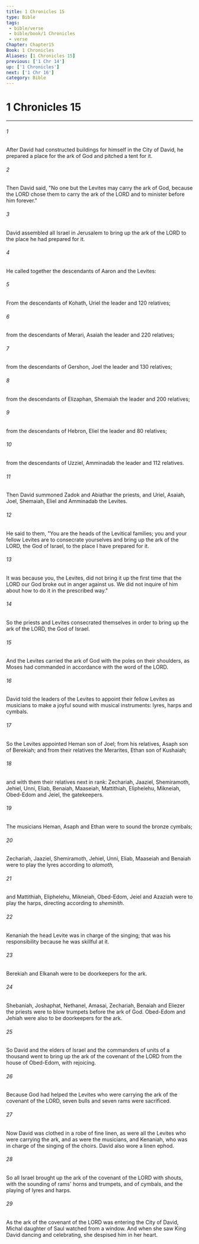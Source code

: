 ```yaml
---
title: 1 Chronicles 15
type: Bible
tags:
 - bible/verse
 - bible/book/1 Chronicles
 - verse
Chapter: Chapter15
Book: 1 Chronicles
Aliases: [1 Chronicles 15]
previous: ['1 Chr 14']
up: ['1 Chronicles']
next: ['1 Chr 16']
category: Bible
---
```

# 1 Chronicles 15

***


###### 1 
After David had constructed buildings for himself in the City of David, he prepared a place for the ark of God and pitched a tent for it. 

###### 2 
Then David said, "No one but the Levites may carry the ark of God, because the LORD chose them to carry the ark of the LORD and to minister before him forever." 

###### 3 
David assembled all Israel in Jerusalem to bring up the ark of the LORD to the place he had prepared for it. 

###### 4 
He called together the descendants of Aaron and the Levites: 

###### 5 
From the descendants of Kohath, Uriel the leader and 120 relatives; 

###### 6 
from the descendants of Merari, Asaiah the leader and 220 relatives; 

###### 7 
from the descendants of Gershon, Joel the leader and 130 relatives; 

###### 8 
from the descendants of Elizaphan, Shemaiah the leader and 200 relatives; 

###### 9 
from the descendants of Hebron, Eliel the leader and 80 relatives; 

###### 10 
from the descendants of Uzziel, Amminadab the leader and 112 relatives. 

###### 11 
Then David summoned Zadok and Abiathar the priests, and Uriel, Asaiah, Joel, Shemaiah, Eliel and Amminadab the Levites. 

###### 12 
He said to them, "You are the heads of the Levitical families; you and your fellow Levites are to consecrate yourselves and bring up the ark of the LORD, the God of Israel, to the place I have prepared for it. 

###### 13 
It was because you, the Levites, did not bring it up the first time that the LORD our God broke out in anger against us. We did not inquire of him about how to do it in the prescribed way." 

###### 14 
So the priests and Levites consecrated themselves in order to bring up the ark of the LORD, the God of Israel. 

###### 15 
And the Levites carried the ark of God with the poles on their shoulders, as Moses had commanded in accordance with the word of the LORD. 

###### 16 
David told the leaders of the Levites to appoint their fellow Levites as musicians to make a joyful sound with musical instruments: lyres, harps and cymbals. 

###### 17 
So the Levites appointed Heman son of Joel; from his relatives, Asaph son of Berekiah; and from their relatives the Merarites, Ethan son of Kushaiah; 

###### 18 
and with them their relatives next in rank: Zechariah, Jaaziel, Shemiramoth, Jehiel, Unni, Eliab, Benaiah, Maaseiah, Mattithiah, Eliphelehu, Mikneiah, Obed-Edom and Jeiel, the gatekeepers. 

###### 19 
The musicians Heman, Asaph and Ethan were to sound the bronze cymbals; 

###### 20 
Zechariah, Jaaziel, Shemiramoth, Jehiel, Unni, Eliab, Maaseiah and Benaiah were to play the lyres according to _alamoth,_ 

###### 21 
and Mattithiah, Eliphelehu, Mikneiah, Obed-Edom, Jeiel and Azaziah were to play the harps, directing according to _sheminith._ 

###### 22 
Kenaniah the head Levite was in charge of the singing; that was his responsibility because he was skillful at it. 

###### 23 
Berekiah and Elkanah were to be doorkeepers for the ark. 

###### 24 
Shebaniah, Joshaphat, Nethanel, Amasai, Zechariah, Benaiah and Eliezer the priests were to blow trumpets before the ark of God. Obed-Edom and Jehiah were also to be doorkeepers for the ark. 

###### 25 
So David and the elders of Israel and the commanders of units of a thousand went to bring up the ark of the covenant of the LORD from the house of Obed-Edom, with rejoicing. 

###### 26 
Because God had helped the Levites who were carrying the ark of the covenant of the LORD, seven bulls and seven rams were sacrificed. 

###### 27 
Now David was clothed in a robe of fine linen, as were all the Levites who were carrying the ark, and as were the musicians, and Kenaniah, who was in charge of the singing of the choirs. David also wore a linen ephod. 

###### 28 
So all Israel brought up the ark of the covenant of the LORD with shouts, with the sounding of rams' horns and trumpets, and of cymbals, and the playing of lyres and harps. 

###### 29 
As the ark of the covenant of the LORD was entering the City of David, Michal daughter of Saul watched from a window. And when she saw King David dancing and celebrating, she despised him in her heart. 
